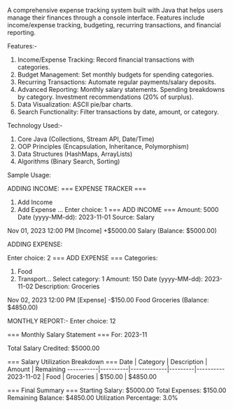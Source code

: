 A comprehensive expense tracking system built with Java that helps users manage their finances through a console interface. Features include income/expense tracking, budgeting, recurring transactions, and financial reporting.

Features:-
1. Income/Expense Tracking: Record financial transactions with categories.
2. Budget Management: Set monthly budgets for spending categories.
3. Recurring Transactions: Automate regular payments/salary deposits.
4. Advanced Reporting:
        Monthly salary statements.
        Spending breakdowns by category.
        Investment recommendations (20% of surplus).
5. Data Visualization: ASCII pie/bar charts.
6. Search Functionality: Filter transactions by date, amount, or category.

Technology Used:-
1. Core Java (Collections, Stream API, Date/Time)
2. OOP Principles (Encapsulation, Inheritance, Polymorphism)
3. Data Structures (HashMaps, ArrayLists)
4. Algorithms (Binary Search, Sorting)


Sample Usage:

ADDING INCOME:
=== EXPENSE TRACKER ===
1. Add Income
2. Add Expense
...
Enter choice: 1
=== ADD INCOME ===
Amount: 5000
Date (yyyy-MM-dd): 2023-11-01
Source: Salary

Nov 01, 2023 12:00 PM [Income]    +$5000.00               Salary        (Balance: $5000.00)

ADDING EXPENSE:

Enter choice: 2
=== ADD EXPENSE ===
Categories:
1. Food
2. Transport...
Select category: 1
Amount: 150
Date (yyyy-MM-dd): 2023-11-02
Description: Groceries

Nov 02, 2023 12:00 PM [Expense]   -$150.00    Food         Groceries      (Balance: $4850.00)

MONTHLY REPORT:-
Enter choice: 12

=== Monthly Salary Statement ===
For: 2023-11

Total Salary Credited: $5000.00

=== Salary Utilization Breakdown ===
Date       | Category | Description | Amount  | Remaining
-----------|----------|-------------|---------|----------
2023-11-02 | Food     | Groceries   | $150.00 | $4850.00

=== Final Summary ===
Starting Salary: $5000.00
Total Expenses: $150.00
Remaining Balance: $4850.00
Utilization Percentage: 3.0%
